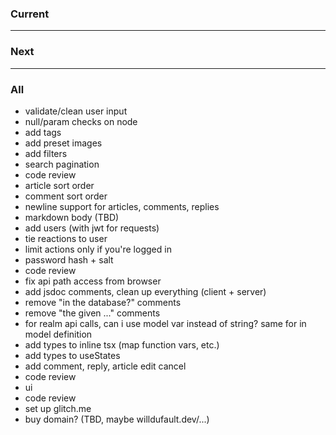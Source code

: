 ### Current

---

### Next

---

### All

- validate/clean user input
- null/param checks on node
- add tags
- add preset images
- add filters
- search pagination
- code review
- article sort order
- comment sort order
- newline support for articles, comments, replies
- markdown body (TBD)
- add users (with jwt for requests)
- tie reactions to user
- limit actions only if you're logged in
- password hash + salt
- code review
- fix api path access from browser
- add jsdoc comments, clean up everything (client + server)
- remove "in the database?" comments
- remove "the given ..." comments
- for realm api calls, can i use model var instead of string? same for in model definition
- add types to inline tsx (map function vars, etc.)
- add types to useStates
- add comment, reply, article edit cancel
- code review
- ui
- code review
- set up glitch.me
- buy domain? (TBD, maybe willdufault.dev/...)
